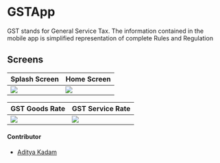 # GSTApp
GST stands for General Service Tax. The information contained in the mobile app is simplified representation of complete Rules and Regulation

## Screens
| Splash Screen  | Home Screen |
| ------------- | ------------- |
| ![](../master/art/SplashScreen.png)  | ![](../master/art/Home.png)  |

| GST Goods Rate  | GST Service Rate |
| ------------- | -------------  |
| ![](../master/art/GoodsRate.png)| ![](../master/art/GoodsRate.png) |



#### Contributor
* [Aditya Kadam](https://github.com/AdityaKadam1994)
